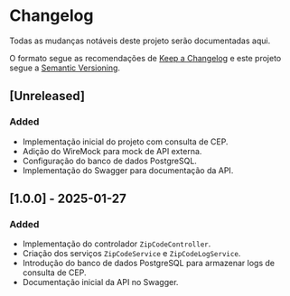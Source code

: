 # Changelog

Todas as mudanças notáveis deste projeto serão documentadas aqui.

O formato segue as recomendações de [Keep a Changelog](https://keepachangelog.com/en/1.0.0/) e este projeto segue a [Semantic Versioning](https://semver.org/lang/pt-BR/).

## [Unreleased]
### Added
- Implementação inicial do projeto com consulta de CEP.
- Adição do WireMock para mock de API externa.
- Configuração do banco de dados PostgreSQL.
- Implementação do Swagger para documentação da API.

## [1.0.0] - 2025-01-27
### Added
- Implementação do controlador `ZipCodeController`.
- Criação dos serviços `ZipCodeService` e `ZipCodeLogService`.
- Introdução do banco de dados PostgreSQL para armazenar logs de consulta de CEP.
- Documentação inicial da API no Swagger.

